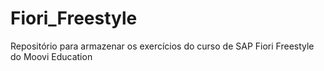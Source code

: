 # Fiori_Freestyle

Repositório para armazenar os exercícios do curso de SAP Fiori Freestyle do Moovi Education
